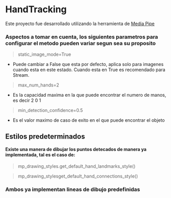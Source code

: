 # HandTracking

Este proyecto fue desarrollado utilizando la herramienta de [Media Pipe](https://google.github.io/mediapipe/getting_started/python.html)

### Aspectos a tomar en cuenta, los siguientes parametros para configurar el metodo pueden variar segun sea su proposito

> static_image_mode=True

- Puede cambiar a False que esta por defecto, aplica solo para imagenes cuando esta en este estado. Cuando esta en True es recomendado para Stream.

> max_num_hands=2 

- Es la capacidad maxima en la que puede encontrar el numero de manos, es decir 2 0 1

> min_detection_confidence=0.5

- Es el valor maximo de caso de exito en el que puede encontrar el objeto

## Estilos predeterminados

#### Existe una manera de dibujar los puntos detecados de manera ya implementada, tal es el caso de:

> mp_drawing_styles.get_default_hand_landmarks_style()

> mp_drawing_stylesget_default_hand_connections_style()

### Ambos ya implementan lineas de dibujo predefinidas
